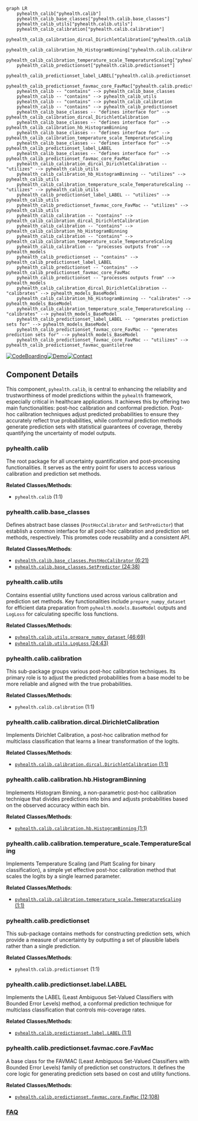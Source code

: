 ```mermaid
graph LR
    pyhealth_calib["pyhealth.calib"]
    pyhealth_calib_base_classes["pyhealth.calib.base_classes"]
    pyhealth_calib_utils["pyhealth.calib.utils"]
    pyhealth_calib_calibration["pyhealth.calib.calibration"]
    pyhealth_calib_calibration_dircal_DirichletCalibration["pyhealth.calib.calibration.dircal.DirichletCalibration"]
    pyhealth_calib_calibration_hb_HistogramBinning["pyhealth.calib.calibration.hb.HistogramBinning"]
    pyhealth_calib_calibration_temperature_scale_TemperatureScaling["pyhealth.calib.calibration.temperature_scale.TemperatureScaling"]
    pyhealth_calib_predictionset["pyhealth.calib.predictionset"]
    pyhealth_calib_predictionset_label_LABEL["pyhealth.calib.predictionset.label.LABEL"]
    pyhealth_calib_predictionset_favmac_core_FavMac["pyhealth.calib.predictionset.favmac.core.FavMac"]
    pyhealth_calib -- "contains" --> pyhealth_calib_base_classes
    pyhealth_calib -- "contains" --> pyhealth_calib_utils
    pyhealth_calib -- "contains" --> pyhealth_calib_calibration
    pyhealth_calib -- "contains" --> pyhealth_calib_predictionset
    pyhealth_calib_base_classes -- "defines interface for" --> pyhealth_calib_calibration_dircal_DirichletCalibration
    pyhealth_calib_base_classes -- "defines interface for" --> pyhealth_calib_calibration_hb_HistogramBinning
    pyhealth_calib_base_classes -- "defines interface for" --> pyhealth_calib_calibration_temperature_scale_TemperatureScaling
    pyhealth_calib_base_classes -- "defines interface for" --> pyhealth_calib_predictionset_label_LABEL
    pyhealth_calib_base_classes -- "defines interface for" --> pyhealth_calib_predictionset_favmac_core_FavMac
    pyhealth_calib_calibration_dircal_DirichletCalibration -- "utilizes" --> pyhealth_calib_utils
    pyhealth_calib_calibration_hb_HistogramBinning -- "utilizes" --> pyhealth_calib_utils
    pyhealth_calib_calibration_temperature_scale_TemperatureScaling -- "utilizes" --> pyhealth_calib_utils
    pyhealth_calib_predictionset_label_LABEL -- "utilizes" --> pyhealth_calib_utils
    pyhealth_calib_predictionset_favmac_core_FavMac -- "utilizes" --> pyhealth_calib_utils
    pyhealth_calib_calibration -- "contains" --> pyhealth_calib_calibration_dircal_DirichletCalibration
    pyhealth_calib_calibration -- "contains" --> pyhealth_calib_calibration_hb_HistogramBinning
    pyhealth_calib_calibration -- "contains" --> pyhealth_calib_calibration_temperature_scale_TemperatureScaling
    pyhealth_calib_calibration -- "processes outputs from" --> pyhealth_models
    pyhealth_calib_predictionset -- "contains" --> pyhealth_calib_predictionset_label_LABEL
    pyhealth_calib_predictionset -- "contains" --> pyhealth_calib_predictionset_favmac_core_FavMac
    pyhealth_calib_predictionset -- "processes outputs from" --> pyhealth_models
    pyhealth_calib_calibration_dircal_DirichletCalibration -- "calibrates" --> pyhealth_models_BaseModel
    pyhealth_calib_calibration_hb_HistogramBinning -- "calibrates" --> pyhealth_models_BaseModel
    pyhealth_calib_calibration_temperature_scale_TemperatureScaling -- "calibrates" --> pyhealth_models_BaseModel
    pyhealth_calib_predictionset_label_LABEL -- "generates prediction sets for" --> pyhealth_models_BaseModel
    pyhealth_calib_predictionset_favmac_core_FavMac -- "generates prediction sets for" --> pyhealth_models_BaseModel
    pyhealth_calib_predictionset_favmac_core_FavMac -- "utilizes" --> pyhealth_calib_predictionset_favmac_quantiletree
```
[![CodeBoarding](https://img.shields.io/badge/Generated%20by-CodeBoarding-9cf?style=flat-square)](https://github.com/CodeBoarding/GeneratedOnBoardings)[![Demo](https://img.shields.io/badge/Try%20our-Demo-blue?style=flat-square)](https://www.codeboarding.org/demo)[![Contact](https://img.shields.io/badge/Contact%20us%20-%20contact@codeboarding.org-lightgrey?style=flat-square)](mailto:contact@codeboarding.org)

## Component Details

This component, `pyhealth.calib`, is central to enhancing the reliability and trustworthiness of model predictions within the `pyhealth` framework, especially critical in healthcare applications. It achieves this by offering two main functionalities: post-hoc calibration and conformal prediction. Post-hoc calibration techniques adjust predicted probabilities to ensure they accurately reflect true probabilities, while conformal prediction methods generate prediction sets with statistical guarantees of coverage, thereby quantifying the uncertainty of model outputs.

### pyhealth.calib
The root package for all uncertainty quantification and post-processing functionalities. It serves as the entry point for users to access various calibration and prediction set methods.


**Related Classes/Methods**:

- `pyhealth.calib` (1:1)


### pyhealth.calib.base_classes
Defines abstract base classes (`PostHocCalibrator` and `SetPredictor`) that establish a common interface for all post-hoc calibration and prediction set methods, respectively. This promotes code reusability and a consistent API.


**Related Classes/Methods**:

- <a href="https://github.com/sunlabuiuc/PyHealth/blob/master/pyhealth/calib/base_classes.py#L6-L21" target="_blank" rel="noopener noreferrer">`pyhealth.calib.base_classes.PostHocCalibrator` (6:21)</a>
- <a href="https://github.com/sunlabuiuc/PyHealth/blob/master/pyhealth/calib/base_classes.py#L24-L38" target="_blank" rel="noopener noreferrer">`pyhealth.calib.base_classes.SetPredictor` (24:38)</a>


### pyhealth.calib.utils
Contains essential utility functions used across various calibration and prediction set methods. Key functionalities include `prepare_numpy_dataset` for efficient data preparation from `pyhealth.models.BaseModel` outputs and `LogLoss` for calculating specific loss functions.


**Related Classes/Methods**:

- <a href="https://github.com/sunlabuiuc/PyHealth/blob/master/pyhealth/calib/utils.py#L46-L69" target="_blank" rel="noopener noreferrer">`pyhealth.calib.utils.prepare_numpy_dataset` (46:69)</a>
- <a href="https://github.com/sunlabuiuc/PyHealth/blob/master/pyhealth/calib/utils.py#L24-L43" target="_blank" rel="noopener noreferrer">`pyhealth.calib.utils.LogLoss` (24:43)</a>


### pyhealth.calib.calibration
This sub-package groups various post-hoc calibration techniques. Its primary role is to adjust the predicted probabilities from a base model to be more reliable and aligned with the true probabilities.


**Related Classes/Methods**:

- `pyhealth.calib.calibration` (1:1)


### pyhealth.calib.calibration.dircal.DirichletCalibration
Implements Dirichlet Calibration, a post-hoc calibration method for multiclass classification that learns a linear transformation of the logits.


**Related Classes/Methods**:

- <a href="https://github.com/sunlabuiuc/PyHealth/blob/master/pyhealth/calib/calibration/dircal.py#L1-L1" target="_blank" rel="noopener noreferrer">`pyhealth.calib.calibration.dircal.DirichletCalibration` (1:1)</a>


### pyhealth.calib.calibration.hb.HistogramBinning
Implements Histogram Binning, a non-parametric post-hoc calibration technique that divides predictions into bins and adjusts probabilities based on the observed accuracy within each bin.


**Related Classes/Methods**:

- <a href="https://github.com/sunlabuiuc/PyHealth/blob/master/pyhealth/calib/calibration/hb.py#L1-L1" target="_blank" rel="noopener noreferrer">`pyhealth.calib.calibration.hb.HistogramBinning` (1:1)</a>


### pyhealth.calib.calibration.temperature_scale.TemperatureScaling
Implements Temperature Scaling (and Platt Scaling for binary classification), a simple yet effective post-hoc calibration method that scales the logits by a single learned parameter.


**Related Classes/Methods**:

- <a href="https://github.com/sunlabuiuc/PyHealth/blob/master/pyhealth/calib/calibration/temperature_scale.py#L1-L1" target="_blank" rel="noopener noreferrer">`pyhealth.calib.calibration.temperature_scale.TemperatureScaling` (1:1)</a>


### pyhealth.calib.predictionset
This sub-package contains methods for constructing prediction sets, which provide a measure of uncertainty by outputting a set of plausible labels rather than a single prediction.


**Related Classes/Methods**:

- `pyhealth.calib.predictionset` (1:1)


### pyhealth.calib.predictionset.label.LABEL
Implements the LABEL (Least Ambiguous Set-Valued Classifiers with Bounded Error Levels) method, a conformal prediction technique for multiclass classification that controls mis-coverage rates.


**Related Classes/Methods**:

- <a href="https://github.com/sunlabuiuc/PyHealth/blob/master/pyhealth/calib/predictionset/label.py#L1-L1" target="_blank" rel="noopener noreferrer">`pyhealth.calib.predictionset.label.LABEL` (1:1)</a>


### pyhealth.calib.predictionset.favmac.core.FavMac
A base class for the FAVMAC (Least Ambiguous Set-Valued Classifiers with Bounded Error Levels) family of prediction set constructors. It defines the core logic for generating prediction sets based on cost and utility functions.


**Related Classes/Methods**:

- <a href="https://github.com/sunlabuiuc/PyHealth/blob/master/pyhealth/calib/predictionset/favmac/core.py#L12-L108" target="_blank" rel="noopener noreferrer">`pyhealth.calib.predictionset.favmac.core.FavMac` (12:108)</a>




### [FAQ](https://github.com/CodeBoarding/GeneratedOnBoardings/tree/main?tab=readme-ov-file#faq)